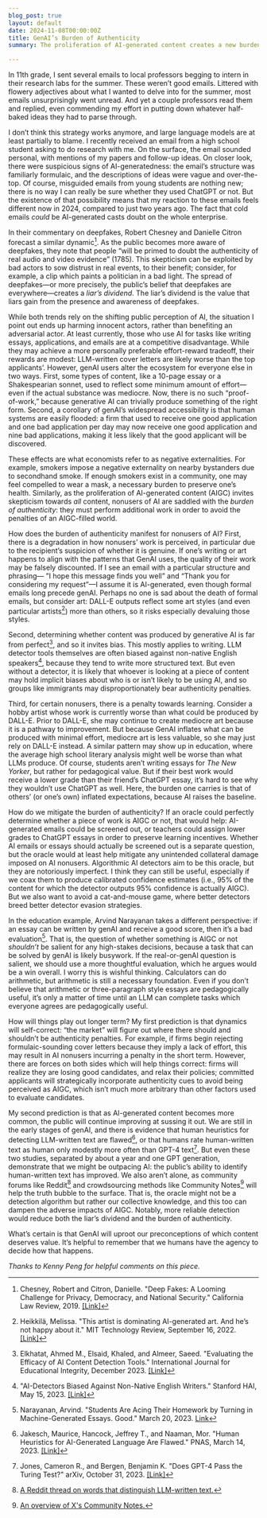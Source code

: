 ```yaml
---
blog_post: true
layout: default
date: 2024-11-08T00:00:00Z
title: GenAI’s Burden of Authenticity
summary: The proliferation of AI-generated content creates a new burden for AI nonusers to prove their authenticity.

---
```


In 11th grade, I sent several emails to local professors begging to intern in their research labs for the summer. These weren’t good emails. Littered with flowery adjectives about what I wanted to delve into for the summer, most emails unsurprisingly went unread. And yet a couple professors read them and replied, even commending my effort in putting down whatever half-baked ideas they had to parse through. 

I don’t think this strategy works anymore, and large language models are at least partially to blame. I recently received an email from a high school student asking to do research with me. On the surface, the email sounded personal, with mentions of my papers and follow-up ideas. On closer look, there were suspicious signs of AI-generatedness: the email’s structure was familiarly formulaic, and the descriptions of ideas were vague and over-the-top. Of course, misguided emails from young students are nothing new; there is no way I can really be sure whether they used ChatGPT or not. But the existence of that possibility means that my reaction to these emails feels different now in 2024, compared to just two years ago. The fact that cold emails *could* be AI-generated casts doubt on the whole enterprise.

In their commentary on deepfakes, Robert Chesney and Danielle Citron forecast a similar dynamic[^1]. As the public becomes more aware of deepfakes, they note that people “will be primed to doubt the authenticity of real audio and video evidence” (1785). This skepticism can be exploited by bad actors to sow distrust in real events, to their benefit; consider, for example, a clip which paints a politician in a bad light. The spread of deepfakes—or more precisely, the public’s belief that deepfakes are everywhere—creates a *liar’s dividend*. The liar’s dividend is the value that liars gain from the presence and awareness of deepfakes.

While both trends rely on the shifting public perception of AI, the situation I point out ends up harming innocent actors, rather than benefiting an adversarial actor. At least currently, those who use AI for tasks like writing essays, applications, and emails are at a competitive disadvantage. While they may achieve a more personally preferable effort-reward tradeoff, their rewards are modest: LLM-written cover letters are likely worse than the top applicants’. However, genAI users alter the ecosystem for everyone else in two ways. First, some types of content, like a 10-page essay or a Shakespearian sonnet, used to reflect some minimum amount of effort—even if the actual substance was mediocre. Now, there is no such “proof-of-work,” because generative AI can trivially produce something of the right form. Second, a corollary of genAI’s widespread accessibility is that human systems are easily flooded: a firm that used to receive one good application and one bad application per day may now receive one good application and nine bad applications, making it less likely that the good applicant will be discovered. 

These effects are what economists refer to as negative externalities. For example, smokers impose a negative externality on nearby bystanders due to secondhand smoke. If enough smokers exist in a community, one may feel compelled to wear a mask, a necessary burden to preserve one’s health. Similarly, as the proliferation of AI-generated content (AIGC) invites skepticism towards *all* content, nonusers of AI are saddled with the *burden of authenticity*: they must perform additional work in order to avoid the penalties of an AIGC-filled world.

How does the burden of authenticity manifest for nonusers of AI? First, there is a degradation in how nonusers’ work is perceived, in particular due to the recipient’s suspicion of whether it is genuine. If one’s writing or art happens to align with the patterns that GenAI uses, the quality of their work may be falsely discounted. If I see an email with a particular structure and phrasing— ”I hope this message finds you well” and “Thank you for considering my request”—I assume it is AI-generated, even though formal emails long precede genAI. Perhaps no one is sad about the death of formal emails, but consider art: DALL-E outputs reflect some art styles (and even particular artists[^2]) more than others, so it risks especially devaluing those styles. 

Second, determining whether content was produced by generative AI is far from perfect[^3], and so it invites bias. This mostly applies to writing. LLM detector tools themselves are often biased against non-native English speakers[^4], because they tend to write more structured text. But even without a detector, it is likely that whoever is looking at a piece of content may hold implicit biases about who is or isn’t likely to be using AI, and so groups like immigrants may disproportionately bear authenticity penalties.

Third, for certain nonusers, there is a penalty towards learning. Consider a hobby artist whose work is currently worse than what could be produced by DALL-E. Prior to DALL-E, she may continue to create mediocre art because it is a pathway to improvement. But because GenAI inflates what can be produced with minimal effort, mediocre art is less valuable, so she may just rely on DALL-E instead. A similar pattern may show up in education, where the average high school literary analysis might well be worse than what LLMs produce. Of course, students aren’t writing essays for *The New Yorker*, but rather for pedagogical value. But if their best work would receive a lower grade than their friend’s ChatGPT essay, it’s hard to see why they wouldn’t use ChatGPT as well. Here, the burden one carries is that of others’ (or one’s own) inflated expectations, because AI raises the baseline.

How do we mitigate the burden of authenticity? If an oracle could perfectly determine whether a piece of work is AIGC or not, that would help: AI-generated emails could be screened out, or teachers could assign lower grades to ChatGPT essays in order to preserve learning incentives. Whether AI emails or essays should actually be screened out is a separate question, but the oracle would at least help mitigate any unintended collateral damage imposed on AI nonusers. Algorithmic AI detectors aim to be this oracle, but they are notoriously imperfect. I think they can still be useful, especially if we coax them to produce calibrated confidence estimates (i.e., 95% of the content for which the detector outputs 95% confidence is actually AIGC). But we also want to avoid a cat-and-mouse game, where better detectors breed better detector evasion strategies.

In the education example, Arvind Narayanan takes a different perspective: if an essay can be written by genAI and receive a good score, then it’s a bad evaluation[^5]. That is, the question of whether something is AIGC or not *shouldn’t* be salient for any high-stakes decisions, because a task that can be solved by genAI is likely busywork. If the real-or-genAI question is salient, we should use a more thoughtful evaluation, which he argues would be a win overall. I worry this is wishful thinking. Calculators can do arithmetic, but arithmetic is still a necessary foundation. Even if you don’t believe that arithmetic or three-paragraph style essays are pedagogically useful, it’s only a matter of time until an LLM can complete tasks which everyone agrees are pedagogically useful.

How will things play out longer term? My first prediction is that dynamics will self-correct: “the market” will figure out where there should and shouldn’t be authenticity penalties. For example, if firms begin rejecting formulaic-sounding cover letters because they imply a lack of effort, this may result in AI nonusers incurring a penalty in the short term. However, there are forces on both sides which will help things correct: firms will realize they are losing good candidates, and relax their policies; committed applicants will strategically incorporate authenticity cues to avoid being perceived as AIGC, which isn’t much more arbitrary than other factors used to evaluate candidates. 

My second prediction is that as AI-generated content becomes more common, the public will continue improving at sussing it out. We are still in the early stages of genAI, and there is evidence that human heuristics for detecting LLM-written text are flawed[^6], or that humans rate human-written text as human only modestly more often than GPT-4 text[^7]. But even these two studies, separated by about a year and one GPT generation, demonstrate that we might be outpacing AI: the public’s ability to identify human-written text has improved. We also aren’t alone, as community forums like Reddit[^8] and crowdsourcing methods like Community Notes[^9] will help the truth bubble to the surface. That is, the oracle might not be a detection algorithm but rather our collective knowledge, and this too can dampen the adverse impacts of AIGC. Notably, more reliable detection would reduce both the liar’s dividend and the burden of authenticity.

What’s certain is that GenAI will uproot our preconceptions of which content deserves value. It’s helpful to remember that we humans have the agency to decide how that happens.

*Thanks to Kenny Peng for helpful comments on this piece.*

[^1]: Chesney, Robert and Citron, Danielle. "Deep Fakes: A Looming Challenge for Privacy, Democracy, and National Security." California Law Review, 2019. [[Link]](https://ssrn.com/abstract=3213954)

[^2]: Heikkilä, Melissa. "This artist is dominating AI-generated art. And he’s not happy about it." MIT Technology Review, September 16, 2022. [[Link]](https://www.technologyreview.com/2022/09/16/1059598/this-artist-is-dominating-ai-generated-art-and-hes-not-happy-about-it/)

[^3]: Elkhatat, Ahmed M., Elsaid, Khaled, and Almeer, Saeed. "Evaluating the Efficacy of AI Content Detection Tools." International Journal for Educational Integrity, December 2023. [[Link]](https://doi.org/10.1007/s40979-023-00140-5)

[^4]: "AI-Detectors Biased Against Non-Native English Writers." Stanford HAI, May 15, 2023. [[Link]](https://hai.stanford.edu/news/ai-detectors-biased-against-non-native-english-writers)

[^5]: Narayanan, Arvind. "Students Are Acing Their Homework by Turning in Machine-Generated Essays. Good." March 20, 2023. [Link](https://www.aisnakeoil.com/p/students-are-acing-their-homework)

[^6]: Jakesch, Maurice, Hancock, Jeffrey T., and Naaman, Mor. "Human Heuristics for AI-Generated Language Are Flawed." PNAS, March 14, 2023. [[Link]](https://doi.org/10.1073/pnas.2208839120)

[^7]: Jones, Cameron R., and Bergen, Benjamin K. "Does GPT-4 Pass the Turing Test?" arXiv, October 31, 2023. [[Link]](https://arxiv.org/abs/2310.20216v2)

[^8]: [A Reddit thread on words that distinguish LLM-written text.](https://www.reddit.com/r/OpenAI/comments/1cdo36l/whats_your_personal_tell_word_to_identify/)

[^9]: [An overview of X's Community Notes.](https://communitynotes.x.com/guide/en/about/introduction)